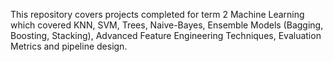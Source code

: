 This repository covers projects completed for term 2 Machine Learning which covered KNN, SVM, Trees, Naive-Bayes, Ensemble Models (Bagging, Boosting, Stacking), Advanced Feature Engineering Techniques, Evaluation Metrics and pipeline design.
